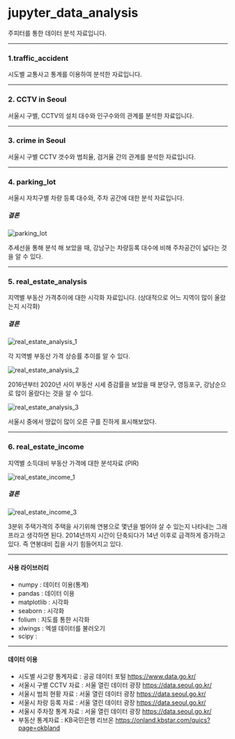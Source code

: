 # jupyter_data_analysis
주피터를 통한 데이터 분석 자료입니다.

***
### 1.traffic_accident
시도별 교통사고 통계를 이용하여 분석한 자료입니다.

***
### 2. CCTV in Seoul
서울시 구별, CCTV의 설치 대수와 인구수와의 관계를 분석한 자료입니다.

***
### 3. crime in Seoul
서울시 구별 CCTV 갯수와 범죄율, 검거율 간의 관계를 분석한 자료입니다.

***
### 4. parking_lot
서울시 자치구별 차량 등록 대수와, 주차 공간에 대한 분석 자료입니다.

##### 결론
![parking_lot](https://user-images.githubusercontent.com/69666784/93578990-ea74d980-f9d8-11ea-9a5e-4bb4ee93e98a.PNG)

추세선을 통해 분석 해 보았을 때, 강남구는 차량등록 대수에 비해 주차공간이 넓다는 것을 알 수 있다.
***
### 5. real_estate_analysis
지역별 부동산 가격추이에 대한 시각화 자료입니다. (상대적으로 어느 지역이 많이 올랐는지 시각화)

##### 결론
![real_estate_analysis_1](https://user-images.githubusercontent.com/69666784/93729620-4bcac180-fc00-11ea-8140-021eb4e82334.PNG)

각 지역별 부동산 가격 상승률 추이를 알 수 있다.

![real_estate_analysis_2](https://user-images.githubusercontent.com/69666784/93729622-4cfbee80-fc00-11ea-98e7-72fe68a89885.PNG)

2016년부터 2020년 사이 부동산 시세 증감률을 보았을 때 분당구, 영등포구, 강남순으로 많이 올랐다는 것을 알 수 있다.

![real_estate_analysis_3](https://user-images.githubusercontent.com/69666784/93731687-1bd3ec00-fc09-11ea-93a4-cddd94ecd842.PNG)

서울시 중에서 땅값이 많이 오른 구를 진하게 표시해보았다.
***
### 6. real_estate_income
지역별 소득대비 부동산 가격에 대한 분석자료 (PIR)

![real_estate_income_1](https://user-images.githubusercontent.com/69666784/93740073-bbeb3e80-fc24-11ea-9dc3-053860b179e1.PNG)

##### 결론
![real_estate_income_3](https://user-images.githubusercontent.com/69666784/93740085-c0aff280-fc24-11ea-87f2-6f9d994348a6.PNG)

3분위 주택가격의 주택을 사기위해 연봉으로 몇년을 벌어야 살 수 있는지 나타내는 그래프라고 생각하면 된다. 2014년까지 시간이 단축되다가 14년 이후로 급격하게 증가하고 있다. 즉 연봉대비 집을 사기 힘들어지고 있다.
***

#### 사용 라이브러리
+ numpy : 데이터 이용(통계)
+ pandas : 데이터 이용
+ matplotlib : 시각화
+ seaborn : 시각화
+ folium : 지도를 통한 시각화
+ xlwings : 엑셀 데이터를 불러오기
+ scipy : 
***

#### 데이터 이용
+ 시도별 사고량 통계자료 : 공공 데이터 포털  https://www.data.go.kr/
+ 서울시 구별 CCTV 자료 : 서울 열린 데이터 광장  https://data.seoul.go.kr/
+ 서울시 범죄 현황 자료 : 서울 열린 데이터 광장  https://data.seoul.go.kr/
+ 서울시 차랑 등록 자료  : 서울 열린 데이터 광장  https://data.seoul.go.kr/
+ 서울시 주차장 통계 자료 : 서울 열린 데이터 광장  https://data.seoul.go.kr/
+ 부동산 통계자료 : KB국민은행 리브온 https://onland.kbstar.com/quics?page=okbland
